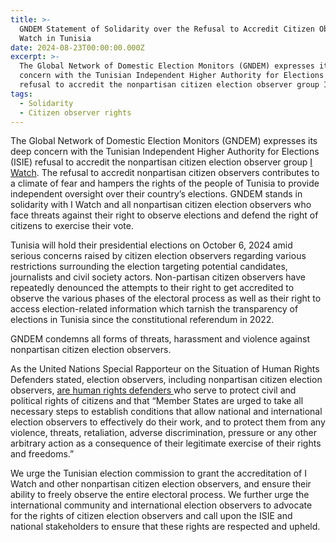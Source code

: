```yaml
---
title: >-
  GNDEM Statement of Solidarity over the Refusal to Accredit Citizen Observers I
  Watch in Tunisia
date: 2024-08-23T00:00:00.000Z
excerpt: >-
  The Global Network of Domestic Election Monitors (GNDEM) expresses its deep
  concern with the Tunisian Independent Higher Authority for Elections (ISIE)
  refusal to accredit the nonpartisan citizen election observer group I Watch.
tags:
  - Solidarity
  - Citizen observer rights
---
```


The Global Network of Domestic Election Monitors (GNDEM) expresses its deep concern with the Tunisian Independent Higher Authority for Elections (ISIE) refusal to accredit the nonpartisan citizen election observer group [I Watch](https://www.iwatch.tn/ar/). The refusal to accredit nonpartisan citizen observers contributes to a climate of fear and hampers the rights of the people of Tunisia to provide independent oversight over their country’s elections. GNDEM stands in solidarity with I Watch and all nonpartisan citizen election observers who face threats against their right to observe elections and defend the right of citizens to exercise their vote.

Tunisia will hold their presidential elections on October 6, 2024 amid serious concerns raised by citizen election observers regarding various restrictions surrounding the election targeting potential candidates, journalists and civil society actors. Non-partisan citizen observers have repeatedly denounced the attempts to their right to get accredited to observe the various phases of the electoral process as well as their right to access election-related information which tarnish the transparency of elections in Tunisia since the constitutional referendum in 2022.

GNDEM condemns all forms of threats, harassment and violence against nonpartisan citizen election observers. 

As the United Nations Special Rapporteur on the Situation of Human Rights Defenders stated, election observers, including nonpartisan citizen election observers, [are human rights defenders ](https://srdefenders.org/information/the-situation-of-election-observers-as-human-rights-defenders%ef%bf%bc/)who serve to protect civil and political rights of citizens and that “Member States are urged to take all necessary steps to establish conditions that allow national and international election observers to effectively do their work, and to protect them from any violence, threats, retaliation, adverse discrimination, pressure or any other arbitrary action as a consequence of their legitimate exercise of their rights and freedoms.”

We urge the Tunisian election commission to grant the accreditation of I Watch and other nonpartisan citizen election observers, and ensure their ability to freely observe the entire electoral process. We further urge the international community and international election observers to advocate for the rights of citizen election observers and call upon the ISIE and national stakeholders to ensure that these rights are respected and upheld.
